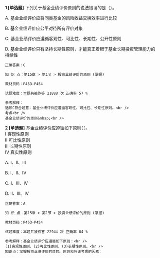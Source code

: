 **1 [单选题]** 
下列关于基金业绩评价原则的说法错误的是（）。

A. 基金业绩评价应将同类基金的风险收益交换效率进行比较

B. 基金业绩评价应公平对待所有评价对象

C. 基金业绩评价应遵循客观性、可比性、长期性、公开性原则

D. 基金业绩评价只有坚持长期性原则，才能真正着眼于基金长期投资管理能力的持续性

```
正确答案：C

知 识 点：第15章 > 第1节 > 投资业绩评价的原则 (掌握)

教材页码：P453-P454

试题难度：本题共被作答 21888 次 正确率 57 %

参考解释：
选项C符合题意：基金业绩评价应遵循客观性、可比性、长期性原则。<br />
考点<br />
基金业绩评价的原则&nbsp;<br />

```


**2 [单选题]** 基金业绩评价应遵循如下原则( )。 <br />
Ⅰ 客观性原则 <br />
Ⅱ 可比性原则 <br />
Ⅲ 长期性原则 <br />
Ⅳ 真实性原则

A. Ⅰ、Ⅱ、Ⅲ

B. Ⅰ、Ⅱ、Ⅳ

C. Ⅰ、Ⅲ、Ⅳ

D. Ⅱ、Ⅲ、Ⅳ 

```
正确答案：A

知 识 点：第15章 > 第1节 > 投资业绩评价的原则 (掌握)

教材页码：P453-P454

试题难度：本题共被作答 22944 次 正确率 84 %

参考解释：基金业绩评价应遵循如下原则：<br />
(1)客观性原则，(2)可比性原则，(3)长期性原则。<br />
知识点：掌握投资业绩评价的目的、原则和应该考虑的因素：
```

